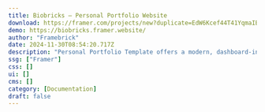 ```yaml
---
title: Biobricks — Personal Portfolio Website
download: https://framer.com/projects/new?duplicate=EdW6Kcef44T41YqmaIBR&via=framebrick&duplicateType=siteTemplate
demo: https://biobricks.framer.website/
author: "Framebrick"
date: 2024-11-30T08:54:20.717Z
description: "Personal Portfolio Template offers a modern, dashboard-inspired layout with sidebar navigation for easy access to projects, skills, & contact info. Fully customizable, it features responsive design, elegant animations, and a sleek, interactive user experience."
ssg: ["Framer"]
css: []
ui: []
cms: []
category: [Documentation]
draft: false
---
```

